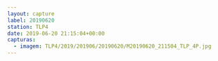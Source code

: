 ```yaml
---
layout: capture
label: 20190620
station: TLP4
date: 2019-06-20 21:15:04+00:00
capturas:
  - imagem: TLP4/2019/201906/20190620/M20190620_211504_TLP_4P.jpg
---
```

